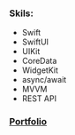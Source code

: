 ### Skils:
 * Swift
 * SwiftUI
 * UIKit
 * CoreData
 * WidgetKit
 * async/await
 * MVVM
 * REST API

### [Portfolio](https://github.com/RomanSamborskyi/Portfolio)
